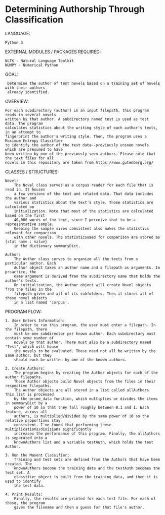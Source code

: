Determining Authorship Through Classification
==================================
LANGUAGE:

	Python 3
	
EXTERNAL MODULES / PACKAGES REQUIRED:

	NLTK - Natural Language Toolkit
	NUMPY - Numerical Python

GOAL:

	 Determine the author of test novels based on a training set of novels with their authors 
	 already identified.
	
OVERVIEW:

	For each subdirectory (author) in an input filepath, this program reads in several novels 
	written by that author. A subdirectory named test is used as test data. The program
	calculates statistics about the writing style of each author's texts, in an attempt to 
	fingerprint the author's writing style. Then, the program uses a Maximum Entropy Classifier 
	to identify the author of the test data--previously unseen novels which are presumed to have 
	been written by one of the previously seen authors. Please note that the text files for all 
	novels in this repository are taken from https://www.gutenberg.org/
	
CLASSES / STRUCTURES:

	Novel:
		The Novel class serves as a corpus reader for each file that is read in. It houses
		a few versions of the text and related data. That data includes the author and 
		various statistics about the text's style. Those statistics are calculated on 
		initialization. Note that most of the statistics are calculated based on the first 
		40,000 words of the text, since I perceive that to be a representative sample. 
		Keeping the sample sizes consistent also makes the statistics relevant for comparison 
		with other novels. The statisticsused for comparison are stored as {stat name : value} 
		in the dictionary summaryDict.
		
	Author:
		The Author class serves to organize all the texts from a particular author. Each 
		Author object takes an author name and a filepath as arguments. In prsactice, the 
		name argument is derived from the subdirectory name that holds the author's texts. 
		On initialization, the Author object will create Novel objects from the files in the 
		filepath given and all of its subfolders. Then it stores all of those novel objects 
		in a list named 'corpus'. 

PROGRAM FLOW:

	1. User Enters Information:
		In order to run this program, the user must enter a filepath. In the filepath, there
		must be one subdirector per known author. Each subdirectory must contain some number of 
		novels by that author. There must also be a subdirectory named "Test", which will house 
		the novels to be evaluated. These need not all be written by the same author, but they 
		should each be written by one of the known authors. 

	2. Create Authors:
		The program begins by creating the Author objects for each of the author filepaths. 
		These Author objects build Novel objects from the files in their respective filepaths. 
		The Author objects are all stored in a list called allAuthors. This list is processed 
		by the prime_data function, which multiplies or divides the items in summaryDict by a 
		power of 10 so that they fall roughly between 0.1 and 1. Each feature, across all 
		authors, is multiplied/divided by the same power of 10 so the relative proportions stay
		consistent. I've found that performing these multiplications/divisions significantly 
		increases the performance of this program. Finally, the allAuthors is separated into a 
		knownAuthors list and a variable testAuth, which holds the test Author. 

	3. Run the Maxent Classifier:
		Training and test sets are defined from the Authors that have been created. The 
		knownAuthors become the training data and the testAuth becomes the test set. A 
		classifier object is built from the training data, and then it is used to identify 
		the test data. 

	4. Print Results:
		Finally, the results are printed for each test file. For each of those, the program 
		gives the filename and then a guess for that file's author.
